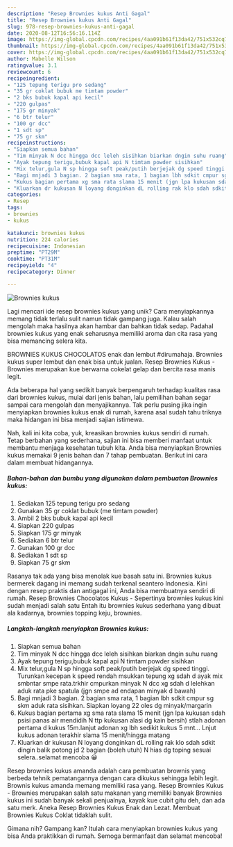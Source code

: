 ```yaml
---
description: "Resep Brownies kukus Anti Gagal"
title: "Resep Brownies kukus Anti Gagal"
slug: 978-resep-brownies-kukus-anti-gagal
date: 2020-08-12T16:56:16.114Z
image: https://img-global.cpcdn.com/recipes/4aa091b61f13da42/751x532cq70/brownies-kukus-foto-resep-utama.jpg
thumbnail: https://img-global.cpcdn.com/recipes/4aa091b61f13da42/751x532cq70/brownies-kukus-foto-resep-utama.jpg
cover: https://img-global.cpcdn.com/recipes/4aa091b61f13da42/751x532cq70/brownies-kukus-foto-resep-utama.jpg
author: Mabelle Wilson
ratingvalue: 3.1
reviewcount: 6
recipeingredient:
- "125 tepung terigu pro sedang"
- "35 gr coklat bubuk me timtam powder"
- "2 bks bubuk kapal api kecil"
- "220 gulpas"
- "175 gr minyak"
- "6 btr telur"
- "100 gr dcc"
- "1 sdt sp"
- "75 gr skm"
recipeinstructions:
- "Siapkan semua bahan"
- "Tim minyak N dcc hingga dcc leleh sisihkan biarkan dngin suhu ruang"
- "Ayak tepung terigu,bubuk kapal api N timtam powder sisihkan"
- "Mix telur,gula N sp hingga soft peak/putih berjejak dg speed tinggi. Turunkan kecepan k speed rendah msukkan tepung xg sdah d ayak mix smbntar smpe rata.trkhir cmpurkan minyak N dcc xg sdah d lelehkan aduk rata pke spatula (jgn smpe ad endapan minyak d bawah)"
- "Bagi mnjadi 3 bagian. 2 bagian sma rata, 1 bagian lbh sdkit cmpur sg skm aduk rata sisihkan. Siapkan loyang 22 oles dg minyak/margarin"
- "Kukus bagian pertama xg sma rata slama 15 menit (jgn lpa kukusan sdah psisi panas air mendidih N ttp kukusan alasi dg kain bersih) stlah adonan pertama d kukus 15m.lanjut adonan xg lbh sedikit kukus 5 mnt... Lnjut kukus adonan terakhir slama 15 menit/hingga matang"
- "Kluarkan dr kukusan N loyang donginkan dL rolling rak klo sdah sdkit dingin balik potong jd 2 bagian (boleh utuh) N hias dg toping sesuai selera..selamat mencoba 😀"
categories:
- Resep
tags:
- brownies
- kukus

katakunci: brownies kukus 
nutrition: 224 calories
recipecuisine: Indonesian
preptime: "PT29M"
cooktime: "PT31M"
recipeyield: "4"
recipecategory: Dinner

---
```



![Brownies kukus](https://img-global.cpcdn.com/recipes/4aa091b61f13da42/751x532cq70/brownies-kukus-foto-resep-utama.jpg)

Lagi mencari ide resep brownies kukus yang unik? Cara menyiapkannya memang tidak terlalu sulit namun tidak gampang juga. Kalau salah mengolah maka hasilnya akan hambar dan bahkan tidak sedap. Padahal brownies kukus yang enak seharusnya memiliki aroma dan cita rasa yang bisa memancing selera kita.

BROWNIES KUKUS CHOCOLATOS enak dan lembut #dirumahaja. Brownies kukus super lembut dan enak bisa untuk jualan. Resep Brownies Kukus - Brownies merupakan kue berwarna cokelat gelap dan bercita rasa manis legit.

Ada beberapa hal yang sedikit banyak berpengaruh terhadap kualitas rasa dari brownies kukus, mulai dari jenis bahan, lalu pemilihan bahan segar sampai cara mengolah dan menyajikannya. Tak perlu pusing jika ingin menyiapkan brownies kukus enak di rumah, karena asal sudah tahu triknya maka hidangan ini bisa menjadi sajian istimewa.


Nah, kali ini kita coba, yuk, kreasikan brownies kukus sendiri di rumah. Tetap berbahan yang sederhana, sajian ini bisa memberi manfaat untuk membantu menjaga kesehatan tubuh kita. Anda bisa menyiapkan Brownies kukus memakai 9 jenis bahan dan 7 tahap pembuatan. Berikut ini cara dalam membuat hidangannya.

<!--inarticleads1-->

##### Bahan-bahan dan bumbu yang digunakan dalam pembuatan Brownies kukus:

1. Sediakan 125 tepung terigu pro sedang
1. Gunakan 35 gr coklat bubuk (me timtam powder)
1. Ambil 2 bks bubuk kapal api kecil
1. Siapkan 220 gulpas
1. Siapkan 175 gr minyak
1. Sediakan 6 btr telur
1. Gunakan 100 gr dcc
1. Sediakan 1 sdt sp
1. Siapkan 75 gr skm


Rasanya tak ada yang bisa menolak kue basah satu ini. Brownies kukus bermerek dagang ini memang sudah terkenal seantero Indonesia. Kini dengan resep praktis dan antigagal ini, Anda bisa membuatnya sendiri di rumah. Resep Brownies Chocolatos Kukus - Sepertinya brownies kukus kini sudah menjadi salah satu Entah itu brownies kukus sederhana yang dibuat ala kadarnya, brownies topping keju, brownies. 

<!--inarticleads2-->

##### Langkah-langkah menyiapkan Brownies kukus:

1. Siapkan semua bahan
1. Tim minyak N dcc hingga dcc leleh sisihkan biarkan dngin suhu ruang
1. Ayak tepung terigu,bubuk kapal api N timtam powder sisihkan
1. Mix telur,gula N sp hingga soft peak/putih berjejak dg speed tinggi. Turunkan kecepan k speed rendah msukkan tepung xg sdah d ayak mix smbntar smpe rata.trkhir cmpurkan minyak N dcc xg sdah d lelehkan aduk rata pke spatula (jgn smpe ad endapan minyak d bawah)
1. Bagi mnjadi 3 bagian. 2 bagian sma rata, 1 bagian lbh sdkit cmpur sg skm aduk rata sisihkan. Siapkan loyang 22 oles dg minyak/margarin
1. Kukus bagian pertama xg sma rata slama 15 menit (jgn lpa kukusan sdah psisi panas air mendidih N ttp kukusan alasi dg kain bersih) stlah adonan pertama d kukus 15m.lanjut adonan xg lbh sedikit kukus 5 mnt... Lnjut kukus adonan terakhir slama 15 menit/hingga matang
1. Kluarkan dr kukusan N loyang donginkan dL rolling rak klo sdah sdkit dingin balik potong jd 2 bagian (boleh utuh) N hias dg toping sesuai selera..selamat mencoba 😀


Resep brownies kukus amanda adalah cara pembuatan brownis yang berbeda tehnik pematangannya dengan cara dikukus sehingga lebih legit. Brownis kukus amanda memang memiliki rasa yang. Resep Brownies Kukus - Brownies merupakan salah satu makanan yang memiliki banyak Brownies kukus ini sudah banyak sekali penjualnya, kayak kue cubit gitu deh, dan ada satu merk. Aneka Resep Brownies Kukus Enak dan Lezat. Membuat Brownies Kukus Coklat tidaklah sulit. 

Gimana nih? Gampang kan? Itulah cara menyiapkan brownies kukus yang bisa Anda praktikkan di rumah. Semoga bermanfaat dan selamat mencoba!
